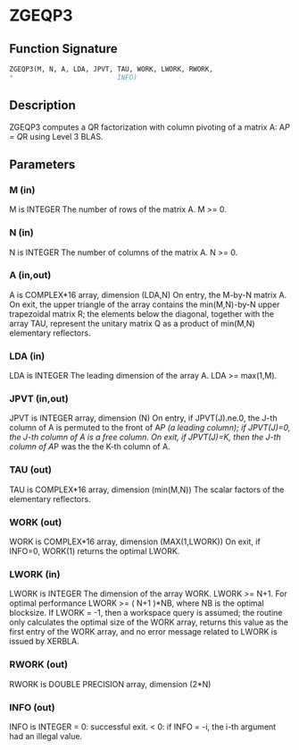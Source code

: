 # ZGEQP3

## Function Signature

```fortran
ZGEQP3(M, N, A, LDA, JPVT, TAU, WORK, LWORK, RWORK,
*                          INFO)
```

## Description


 ZGEQP3 computes a QR factorization with column pivoting of a
 matrix A:  A*P = Q*R  using Level 3 BLAS.

## Parameters

### M (in)

M is INTEGER The number of rows of the matrix A. M >= 0.

### N (in)

N is INTEGER The number of columns of the matrix A. N >= 0.

### A (in,out)

A is COMPLEX*16 array, dimension (LDA,N) On entry, the M-by-N matrix A. On exit, the upper triangle of the array contains the min(M,N)-by-N upper trapezoidal matrix R; the elements below the diagonal, together with the array TAU, represent the unitary matrix Q as a product of min(M,N) elementary reflectors.

### LDA (in)

LDA is INTEGER The leading dimension of the array A. LDA >= max(1,M).

### JPVT (in,out)

JPVT is INTEGER array, dimension (N) On entry, if JPVT(J).ne.0, the J-th column of A is permuted to the front of A*P (a leading column); if JPVT(J)=0, the J-th column of A is a free column. On exit, if JPVT(J)=K, then the J-th column of A*P was the the K-th column of A.

### TAU (out)

TAU is COMPLEX*16 array, dimension (min(M,N)) The scalar factors of the elementary reflectors.

### WORK (out)

WORK is COMPLEX*16 array, dimension (MAX(1,LWORK)) On exit, if INFO=0, WORK(1) returns the optimal LWORK.

### LWORK (in)

LWORK is INTEGER The dimension of the array WORK. LWORK >= N+1. For optimal performance LWORK >= ( N+1 )*NB, where NB is the optimal blocksize. If LWORK = -1, then a workspace query is assumed; the routine only calculates the optimal size of the WORK array, returns this value as the first entry of the WORK array, and no error message related to LWORK is issued by XERBLA.

### RWORK (out)

RWORK is DOUBLE PRECISION array, dimension (2*N)

### INFO (out)

INFO is INTEGER = 0: successful exit. < 0: if INFO = -i, the i-th argument had an illegal value.

